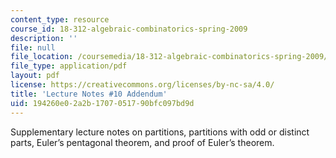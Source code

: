 ```yaml
---
content_type: resource
course_id: 18-312-algebraic-combinatorics-spring-2009
description: ''
file: null
file_location: /coursemedia/18-312-algebraic-combinatorics-spring-2009/194260e02a2b1707051790bfc097bd9d_MIT18_312S09_lec10_Patitio.pdf
file_type: application/pdf
layout: pdf
license: https://creativecommons.org/licenses/by-nc-sa/4.0/
title: 'Lecture Notes #10 Addendum'
uid: 194260e0-2a2b-1707-0517-90bfc097bd9d
---
```

Supplementary lecture notes on partitions, partitions with odd or distinct parts, Euler’s pentagonal theorem, and proof of Euler’s theorem.
